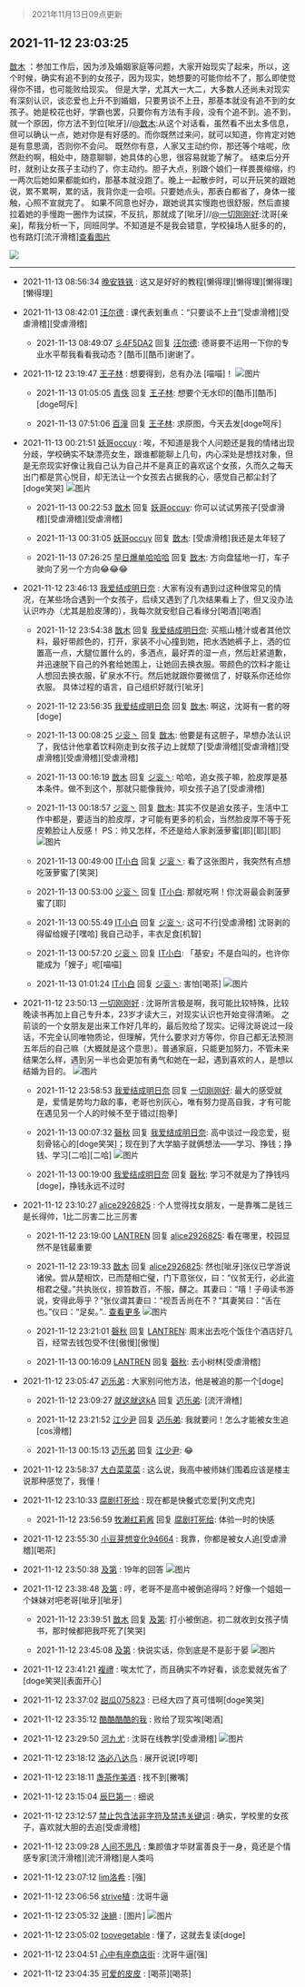 > 2021年11月13日09点更新
<link rel="stylesheet" href="https://cdn.jsdelivr.net/gh/taotie6/sampleJSON@main/css/photo_show.css">
<meta name="referrer" content="no-referrer" />


 ## 2021-11-12 23:03:25 

 [㪚木](https://www.coolapk.com/feed/31431952?shareKey=NmFjYjc5ZTgxNDU5NjE4ZThmNDA~) ：参加工作后，因为涉及婚姻家庭等问题，大家开始现实了起来，所以，这个时候，确实有追不到的女孩子，因为现实，她想要的可能你给不了，那么即使觉得你不错，也可能败给现实。
但是大学，尤其大一大二，大多数人还尚未对现实有深刻认识，谈恋爱也上升不到婚姻，只要男谈不上丑<!--break-->，那基本就没有追不到的女孩子。她是校花也好，学霸也罢，只要你有方法有手段，没有个追不到。追不到，就一个原因，你方法不到位[呲牙]//<a class="feed-link-uname" href="/u/㪚木">@㪚木</a>:从这个对话看，虽然看不出太多信息，但可以确认一点，她对你是有好感的。而你既然过来问，就可以知道，你肯定对她是有意思滴，否则你不会问。
既然你有意，人家又主动约你，那还等个啥呢，欣然赴约啊，相处中，随意聊聊，她具体的心思，很容易就能了解了。
结束后分开时，就别让女孩子主动约了，你主动约。胆子大点，别跟个娘们一样畏畏缩缩，约一两次后她如果都能如约，那基本就没跑了。晚上一起散步时，可以开玩笑的跟她说，累不累啊，累的话，我背你走一会呗。只要她点头，那表白都省了，身体一接触，心照不宣就完了。
如果不同意也好办，跟她说其实慢跑也很舒服，然后直接拉着她的手慢跑一圈作为试探，不反抗，那就成了[呲牙]//<a class="feed-link-uname" href="/u/一切刚刚好">@一切刚刚好</a>:沈哥[亲亲]，帮我分析一下，同班同学。不知道是不是我会错意，学校操场人挺多的的，也有路灯[流汗滑稽]<a class="feed-forward-pic" href="http://image.coolapk.com/feed/2021/1112/22/701389_19301f8f_7595_222@1080x4395.jpeg">查看图片</a> 

<div class="album">
<img class="img-item" src="https://image.coolapk.com/feed/2019/0507/23/1081091_4586_1095@230x167.gif" />
</div>

 ------- 

- 2021-11-13 08:56:34 [晚安铁铁](uid=2870621) : 这又是好好的教程[懒得理][懒得理][懒得理][懒得理] 

- 2021-11-13 08:42:01 [汪尔德](uid=1595236) : 课代表划重点：“只要谈不上丑”[受虐滑稽][受虐滑稽][受虐滑稽] 

    - 2021-11-13 08:49:07 [彡4F5DA2](uid=983185) 回复 [汪尔德](uid=1595236): 德哥要不运用一下你的专业水平帮我看看我动态？[酷币][酷币]谢谢了。 

- 2021-11-12 23:19:47 [王子林](uid=12373328) : 想要得到，总有办法 [喵喵]！ ![图片](https://image.coolapk.com/feed/2021/1112/23/12373328_96e352bb_0385_8637@1444x1078.jpeg)

    - 2021-11-13 01:05:05 [青佚](uid=1428669) 回复 [王子林](uid=12373328): 想要个无水印的[酷币][酷币][doge呵斥] 

    - 2021-11-13 07:51:06 [百潼](uid=3160261) 回复 [王子林](uid=12373328): 求原图，今天去发[doge呵斥] 

- 2021-11-13 00:21:51 [妖哥occuy](uid=1388591) : 唉，不知道是我个人问题还是我的情绪出现分歧，学校确实不缺漂亮女生，跟谁都能聊上几句，内心深处是想找对象，但是无奈现实好像让我自己认为自己并不是真正的喜欢这个女孩，久而久之每天出门都是赏心悦目，却无法让一个女孩去占据我的心，感觉自己都尘封了[doge笑哭] ![图片](https://image.coolapk.com/feed/2021/1102/08/1081091_aceed34f_2440_0997@300x159.gif)

    - 2021-11-13 00:22:53 [㪚木](uid=1081091) 回复 [妖哥occuy](uid=1388591): 你可以试试男孩子[受虐滑稽][受虐滑稽][受虐滑稽] 

    - 2021-11-13 00:31:05 [妖哥occuy](uid=1388591) 回复 [㪚木](uid=1081091): [受虐滑稽]我还是太年轻了 

    - 2021-11-13 07:26:25 [早日爆单哈哈哈](uid=2188936) 回复 [㪚木](uid=1081091): 方向盘猛地一打，车子驶向了另一个方向😂😂😂 

- 2021-11-12 23:46:13 [我爱结成明日奈](uid=1772977) : 大家有没有遇到过这种很常见的情况，在某些场合遇到一个女孩子，后续又遇到了几次结果看上了，但又没办法认识咋办（尤其是脸皮薄的），我每次就安慰自己看缘分[喝酒][喝酒] 

    - 2021-11-12 23:54:38 [㪚木](uid=1081091) 回复 [我爱结成明日奈](uid=1772977): 买瓶山楂汁或者其他饮料，最好带颜色的，打开，家装不小心撞到她，把水洒她裤子上，洒的位置高一点，大腿位置什么的，多洒点，最好弄的湿一点，然后赶紧道歉，并迅速脱下自己的外套给她围上，让她回去换衣服。带颜色的饮料才能让人想回去换衣服，矿泉水不行。然后她就跟你要微信了，好联系你还给你衣服<!--break-->。
具体过程的语言，自己组织好就行[呲牙] 

    - 2021-11-12 23:56:35 [我爱结成明日奈](uid=1772977) 回复 [㪚木](uid=1081091): 啊这，沈哥有一套的呀[doge] 

    - 2021-11-13 00:08:25 [ジ衮丶](uid=494451) 回复 [㪚木](uid=1081091): 他要是有这胆子，早想办法认识了，我估计他拿着饮料刚走到女孩子边上就颓了[受虐滑稽][受虐滑稽][受虐滑稽][受虐滑稽][受虐滑稽] 

    - 2021-11-13 00:16:19 [㪚木](uid=1081091) 回复 [ジ衮丶](uid=494451): 哈哈，追女孩子嘛，脸皮厚是基本条件。做不到这个，那就只能像我帅，呗女孩子追了[受虐滑稽] 

    - 2021-11-13 00:18:57 [ジ衮丶](uid=494451) 回复 [㪚木](uid=1081091): 其实不仅是追女孩子，生活中工作中都是，要适当的脸皮厚，才可能有更多的机会，当然脸皮厚不等于死皮赖脸让人反感！
PS：帅又怎样，不还是给人家剥菠萝蜜[耶][耶][耶] ![图片](https://image.coolapk.com/feed/2021/1111/09/494451_ded4979a_3714_2138@3320x2497.jpeg)

    - 2021-11-13 00:49:00 [IT小白](uid=1002886) 回复 [ジ衮丶](uid=494451): 看了这张图片，我突然有点想吃菠萝蜜了[笑哭] 

    - 2021-11-13 00:53:00 [ジ衮丶](uid=494451) 回复 [IT小白](uid=1002886): 那就吃啊！你沈哥最会剥菠萝蜜了[耶] 

    - 2021-11-13 00:55:49 [IT小白](uid=1002886) 回复 [ジ衮丶](uid=494451): 这可不行[受虐滑稽]
沈哥剥的得留给嫂子[嘿哈]
我自己动手，丰衣足食[机智] 

    - 2021-11-13 00:57:20 [ジ衮丶](uid=494451) 回复 [IT小白](uid=1002886): 「基安」不是白叫的，也许你能成为「嫂子」呢[喵喵] 

    - 2021-11-13 01:01:24 [IT小白](uid=1002886) 回复 [ジ衮丶](uid=494451): 害怕[喝茶] ![图片](https://image.coolapk.com/feed/2021/1113/01/1002886_7a8c1949_6482_2967@297x301.gif)

- 2021-11-12 23:50:13 [一切刚刚好](uid=701389) : 沈哥所言极是啊，我可能比较特殊，比较晚读书再加上自己专升本，23岁才读大三，对现实认识也开始变得清晰。
之前谈的一个女朋友是出来工作好几年的，最后败给了现实。记得沈哥说过一段话，不完全认同唯物质论，但理解，凭什么要求对方等你，你自己都无法预测五年后的自己嘛（大概就是这个意思）<!--break-->。普通家庭，只能更加努力，不管未来结果怎么样，遇到另一半也会更加有勇气和她在一起，遇到喜欢的人，是想以结婚为目的。 ![图片](https://image.coolapk.com/feed/2021/1112/23/701389_c83f68fa_2212_2287@1080x2400.jpeg)

    - 2021-11-12 23:58:53 [我爱结成明日奈](uid=1772977) 回复 [一切刚刚好](uid=701389): 最大的感受就是，爱情是势均力敌的事，老哥也别灰心，唯有努力提高自我，才有可能在遇见另一个人的时候不至于错过[抱拳] 

    - 2021-11-13 00:07:32 [磬秋](uid=2343600) 回复 [我爱结成明日奈](uid=1772977): 高中谈过一段恋爱，挺刻骨铭心的[doge笑哭]；现在到了大学脑子就俩想法——学习、挣钱；挣钱、学习[二哈][二哈] ![图片](https://image.coolapk.com/feed/2021/1018/07/1200459_fce8ce2c_4730_7186@300x300.gif)

    - 2021-11-13 00:19:00 [我爱结成明日奈](uid=1772977) 回复 [磬秋](uid=2343600): 学习不就是为了挣钱吗[doge]，挣钱永远不过时 

- 2021-11-12 23:10:27 [alice2926825](uid=1064232) : 个人觉得找女朋友，一是靠嘴二是钱三是长得帅，1比二厉害二比三厉害 

    - 2021-11-12 23:19:00 [LANTREN](uid=2194571) 回复 [alice2926825](uid=1064232): 看在哪里，校园显然不是钱最重要 

    - 2021-11-12 23:19:33 [㪚木](uid=1081091) 回复 [alice2926825](uid=1064232): 然也[呲牙]张仪已学游说诸侯。尝从楚相饮，已而楚相亡璧，门下意张仪，曰：“仪贫无行，必此盗相君之璧。”共执张仪，掠笞数百，不服，醳之。其妻曰：“嘻！子毋读书游说，安得此辱乎？”张仪谓其妻曰：“视吾舌尚在不？”其妻笑曰：“舌在也。”仪曰：“足矣。”.. <a href="/feed/replyList?id=243051679">查看更多</a> ![图片](https://image.coolapk.com/feed/2019/0413/19/1081091_1555154818_4406@311x175.gif)

    - 2021-11-12 23:21:01 [磬秋](uid=2343600) 回复 [LANTREN](uid=2194571): 周末出去吃个饭住个酒店好几百，经常去钱包受不住[傲慢][傲慢] 

    - 2021-11-13 00:16:09 [LANTREN](uid=2194571) 回复 [磬秋](uid=2343600): 去小树林[受虐滑稽] 

- 2021-11-12 23:05:47 [迈乐弟](uid=1554109) : 大家别问他方法，他是被追的那一个[doge] 

    - 2021-11-12 23:09:27 [就这就这kA](uid=12321265) 回复 [迈乐弟](uid=1554109): [流汗滑稽] 

    - 2021-11-12 23:21:52 [江少尹](uid=3524927) 回复 [迈乐弟](uid=1554109): 我就要问！怎么才能被女生追[cos滑稽] 

    - 2021-11-13 00:15:13 [迈乐弟](uid=1554109) 回复 [江少尹](uid=3524927): 😂 

- 2021-11-12 23:58:37 [大白菜菜菜](uid=2081020) : 这么说，我高中被师妹们围着应该是楼主说那种感觉了，我懂！ 

- 2021-11-12 23:10:33 [腐剧打死给](uid=1391153) : 现在都是快餐式恋爱[列文虎克] 

    - 2021-11-12 23:56:59 [牧濑红莉酱](uid=940838) 回复 [腐剧打死给](uid=1391153): 体验一时的快感 

- 2021-11-12 23:55:30 [小豆芽想变化94664](uid=5184191) : 我靠，你都是被女人追[受虐滑稽][喝茶] 

- 2021-11-12 23:50:38 [及第](uid=1119990) : 19年的回答 ![图片](https://image.coolapk.com/feed/2021/1112/23/1119990_1c4f4ed4_2237_3241@1080x283.jpeg)

- 2021-11-12 23:38:48 [及第](uid=1119990) : 哼，老哥不是高中被倒追得吗？好像一个姐姐一个妹妹对吧老哥[呲牙][呲牙] 

    - 2021-11-12 23:39:51 [㪚木](uid=1081091) 回复 [及第](uid=1119990): 打小被倒追。初二就收到女孩子情书，那时候都把我吓死了[笑哭] 

    - 2021-11-12 23:45:08 [及第](uid=1119990) : 快说实话，你到底是不是彭于晏 ![图片](https://image.coolapk.com/feed/2021/1112/23/1119990_27a83025_1907_2848@1440x1440.jpeg)

- 2021-11-12 23:41:21 [複禮](uid=1437066) : 唉太忙了，而且确实不咋好看，谈恋爱就先省了[doge笑哭][表面开心] 

- 2021-11-12 23:37:02 [甜瓜075823](uid=3807071) : 已经大四了真可惜啊[doge笑哭] 

- 2021-11-12 23:35:12 [酷酷酷酷的我](uid=3304375) : 败给了现实唉[喝酒] 

- 2021-11-12 23:29:50 [河九尤](uid=1789461) : 沈哥在线教学[受虐滑稽] ![图片](https://image.coolapk.com/feed/2021/1112/23/1789461_e3fc2e3a_0988_7224@314x420.gif)

- 2021-11-12 23:18:12 [洛必八达鸟](uid=10234964) : 展开说说[哼唧] 

- 2021-11-12 23:18:11 [盏茶作美酒](uid=3769848) : 找不到[撇嘴] 

- 2021-11-12 23:15:04 [辰巳第一](uid=2015674) : 细说 

- 2021-11-12 23:12:57 [禁止包含法非字符及禁违关键词](uid=568901) : 确实，学校里的女孩子，喜欢就大胆的去追[受虐滑稽] 

- 2021-11-12 23:09:28 [人间不思凡](uid=2080265) : 集颜值才华财富善良于一身，竟还是个情感专家[流汗滑稽][流汗滑稽]是人类吗 

- 2021-11-12 23:07:12 [lim洛希](uid=816320) : [强] 

- 2021-11-12 23:06:56 [strive植](uid=1468928) : 沈哥牛逼 

- 2021-11-12 23:05:32 [決絕](uid=2288436) : [图片] ![图片](https://image.coolapk.com/feed/2021/0703/19/2880661_b584be0f_1996_0672@720x1280.gif)

- 2021-11-12 23:05:02 [toovegetable](uid=2180995) : 懂了，这就去复读[doge] 

- 2021-11-12 23:04:51 [心中有座商店街](uid=1636078) : 沈哥牛逼[强] 

- 2021-11-12 23:04:35 [可爱的皮皮](uid=2163021) : [喝茶][喝茶] 

